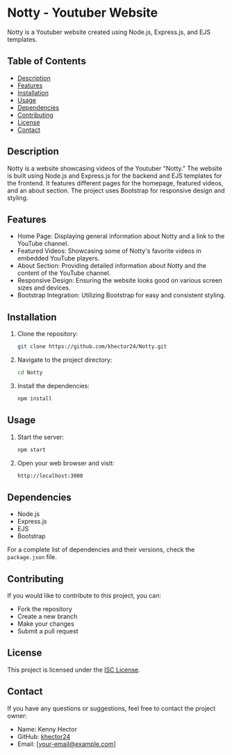# Notty - Youtuber Website

Notty is a Youtuber website created using Node.js, Express.js, and EJS templates.

## Table of Contents

- [Description](#description)
- [Features](#features)
- [Installation](#installation)
- [Usage](#usage)
- [Dependencies](#dependencies)
- [Contributing](#contributing)
- [License](#license)
- [Contact](#contact)

## Description

Notty is a website showcasing videos of the Youtuber "Notty." The website is built using Node.js and Express.js for the backend and EJS templates for the frontend. It features different pages for the homepage, featured videos, and an about section. The project uses Bootstrap for responsive design and styling.

## Features

- Home Page: Displaying general information about Notty and a link to the YouTube channel.
- Featured Videos: Showcasing some of Notty's favorite videos in embedded YouTube players.
- About Section: Providing detailed information about Notty and the content of the YouTube channel.
- Responsive Design: Ensuring the website looks good on various screen sizes and devices.
- Bootstrap Integration: Utilizing Bootstrap for easy and consistent styling.

## Installation

1. Clone the repository:
    ```bash
    git clone https://github.com/khector24/Notty.git

2. Navigate to the project directory:
    ```bash
    cd Notty

3. Install the dependencies:
    ```bash
    npm install


## Usage

1. Start the server:
    ```bash
    npm start

2. Open your web browser and visit:
    ```bash
    http://localhost:3000


## Dependencies

- Node.js
- Express.js
- EJS
- Bootstrap

For a complete list of dependencies and their versions, check the `package.json` file.

## Contributing

If you would like to contribute to this project, you can:

- Fork the repository
- Create a new branch
- Make your changes
- Submit a pull request

## License

This project is licensed under the [ISC License](LICENSE).

## Contact

If you have any questions or suggestions, feel free to contact the project owner:

- Name: Kenny Hector
- GitHub: [khector24](https://github.com/khector24)
- Email: [your-email@example.com]
